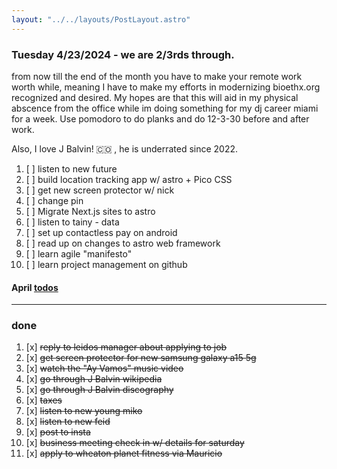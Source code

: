 ```yaml
---
layout: "../../layouts/PostLayout.astro"
---
```


### Tuesday 4/23/2024 - we are 2/3rds through.
from now till the end of the month you have to make your remote work worth while,
meaning I have to make my efforts in modernizing bioethx.org recognized and desired.
My hopes are that this will aid in my physical abscence from the office while im doing something for my dj career miami for a week.
Use pomodoro to do planks and do 12-3-30 before and after work.

Also, I love J Balvin! 🇨🇴
, he is underrated since 2022.

1. [ ] listen to new future
2. [ ] build location tracking app w/ astro + Pico CSS
3. [ ] get new screen protector w/ nick
4. [ ] change pin
5. [ ] Migrate Next.js sites to astro
6. [ ] listen to tainy - data
7. [ ] set up contactless pay on android
8. [ ] read up on changes to astro web framework
9. [ ] learn agile "manifesto"
10. [ ] learn project management on github

#### April [todos](/posts/april)

---
### done
1. [x] ~~reply to leidos manager about applying to job~~
2. [x] ~~get screen protector for new samsung galaxy a15 5g~~
3. [x] ~~watch the "Ay Vamos" music video~~
4. [x] ~~go through J Balvin wikipedia~~
5. [x] ~~go through J Balvin discography~~
6. [x] ~~taxes~~
7. [x] ~~listen to new young miko~~
8. [x] ~~listen to new feid~~
9. [x] ~~post to insta~~
10. [x] ~~business meeting check in w/ details for saturday~~
11. [x] ~~apply to wheaton planet fitness via Mauricio~~
